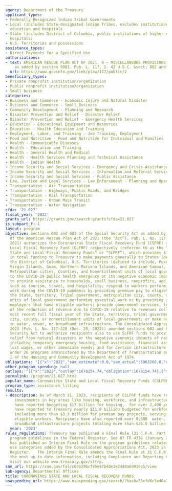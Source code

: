 ```yaml
---
agency: Department of the Treasury
applicant_types:
- Federally Recognized lndian Tribal Governments
- Local (includes State-designated lndian Tribes, excludes institutions of higher
  education and hospitals
- State (includes District of Columbia, public institutions of higher education and
  hospitals)
- U.S. Territories and possessions
assistance_types:
- Direct Payments for a Specified Use
authorizations:
- text: AMERICAN RESCUE PLAN ACT OF 2021, 8 – MISCELLANEOUS PROVISIONS, 602 and 603
    as added by section 9901. Pub. L. 117, 2. 42 U.S.C. &sect; 802 and 803.
  url: https://www.govinfo.gov/link/plaw/117/public/2
beneficiary_types:
- Private nonprofit institution/organization
- Public nonprofit institution/organization
- Small business
categories:
- Business and Commerce - Economic Injury and Natural Disaster
- Business and Commerce - Small Business
- Community Development - Planning and Research
- Disaster Prevention and Relief - Disaster Relief
- Disaster Prevention and Relief - Emergency Health Services
- Education - Educational Equipment and Resources
- Education - Health Education and Training
- Employment, Labor, and Training - Job Training, Employment
- Food and Nutrition - Food and Nutrition for Individual and Families
- Health - Communicable Diseases
- Health - Education and Training
- Health - General Health and Medical
- Health - Health Services Planning and Technical Assistance
- Health - Indian Health
- Income Security and Social Services - Emergency and Crisis Assistance
- Income Security and Social Services - Information and Referral Services
- Income Security and Social Services - Public Assistance
- Law, Justice and Legal Services - Law Enforcement - Planning and Operations
- Transportation - Air Transportation
- Transportation - Highways, Public Roads, and Bridges
- Transportation - Rail Transportation
- Transportation - Urban Mass Transit
- Transportation - Water Navigation
cfda: '21.027'
fiscal_year: '2022'
grants_url: https://grants.gov/search-grants?cfda=21.027
is_subpart_f: 1
layout: program
objective: Sections 602 and 603 of the Social Security Act as added by section 9901
  of the American Rescue Plan Act of 2021 (the “Act”), Pub. L. No. 117-2 (Mar. 11,
  2021) authorizes the Coronavirus State Fiscal Recovery Fund (CSFRF) and Coronavirus
  Local Fiscal Recovery Fund (CLFRF) respectively (referred to as the “Coronavirus
  State and Local Fiscal Recovery Funds” or “SLFRF”), which provides $350 billion
  in total funding to Treasury to make payments generally to States (defined to include
  the District of Columbia), U.S. Territories (defined to include, Puerto Rico, U.S.
  Virgin Islands, Guam, Northern Mariana Islands, and American Samoa), Indian Tribes,
  Metropolitan cities, Counties, and Nonentitlement units of local government to respond
  to the COVID-19 public health emergency or its negative economic impact, including
  to provide assistance to households, small business, nonprofits, and impacted industries,
  such as tourism, travel, and hospitality; respond to workers performing essential
  work during the COVID-19 pandemic by providing premium pay to eligible workers of
  the State, territory, Tribal government, metropolitan city, county, or nonentitlement
  units of local government performing essential work or by providing grants to eligible
  employers that have eligible workers; provide government services, to the extent
  of the reduction of revenue due to COVID-19 relative to revenues collected in the
  most recent full fiscal year of the State, territory, tribal government, metropolitan
  city, county, or nonentitlement units of local government; or make necessary investments
  in water, sewer, or broadband infrastructure. The Consolidated Appropriations Act,
  2023 (Pub. L. No. 117–328 (Dec. 29, 2022)) amended sections 602 and 603 of the Social
  Security Act to authorize recipients also to use SLFRF funds to provide emergency
  relief from natural disasters or the negative economic impacts of natural disasters,
  including temporary emergency housing, food assistance, financial assistance for
  lost wages, or other immediate needs; and for certain infrastructure projects eligible
  under 26 programs administered by the Department of Transportation and under title
  I of the Housing and Community Development Act of 1974.
obligations: '[{"x":"2022","sam_estimate":0.0,"sam_actual":5963266.0,"usa_spending_actual":-43382790.37},{"x":"2023","sam_estimate":4029132.0,"sam_actual":0.0,"usa_spending_actual":869446.05},{"x":"2024","sam_estimate":0.0,"sam_actual":0.0,"usa_spending_actual":-101959777.03}]'
other_program_spending: null
outlays: '[{"x":"2022","outlay":1678154.74,"obligation":1678154.74},{"x":"2023","outlay":0.0,"obligation":2799202.02},{"x":"2024","outlay":0.0,"obligation":0.0}]'
permalink: /program/21.027.html
popular_name: Coronavirus State and Local Fiscal Recovery Funds (CSLFRF), SLFRF
program_type: assistance_listing
results:
- description: As of March 31, 2023, recipients of CSLFRF funds have reported making
    investments in key areas like housing, workforce, and infrastructure. Recipients
    have reported budgeting $17 billion for housing,  for over 2,400 projects. Recipients
    have reported to Treasury nearly $11.8 billion budgeted for workforce projects,
    including more than $3.3 billion for premium pay projects, serving nearly 1,500,000
    eligible workers. Recipients have also reported over 9,600  water, sewer, and
    broadband infrastructure projects totaling more than $26.5 billion budgeted.
  year: '2023'
rules_regulations: Treasury has published a Final Rule (31 C.F.R. Part 35) on the
  program guidelines in the Federal Register. See 87 FR 4338 (January 27, 2022).  Treasury
  has published an Interim Final Rule on the program guidelines related to the eligible
  use categories added by the Consolidated Appropriations Act, 2023 in the Federal
  Register.   The Interim Final Rule amends the Final Rule at 31 C.F.R. Part 35.  For
  the most up to date information, including Compliance and Reporting Guidance, please
  visit our website www.treasury.gov/slfrp.
sam_url: https://sam.gov/fal/c65529bcf95e47b4be3e2448a69916c5/view
sub-agency: Departmental Offices
title: CORONAVIRUS STATE AND LOCAL FISCAL RECOVERY FUNDS
usaspending_url: https://www.usaspending.gov/search/?hash=53cfd6c3e48a71a2df919501d1a9b589
---
```

